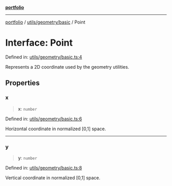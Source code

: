 [**portfolio**](../../../../README.md)

***

[portfolio](../../../../modules.md) / [utils/geometry/basic](../README.md) / Point

# Interface: Point

Defined in: [utils/geometry/basic.ts:4](https://github.com/tnorlund/Portfolio/blob/409bbf409e7e1916432456bf5d56b1a91b940f40/portfolio/utils/geometry/basic.ts#L4)

Represents a 2D coordinate used by the geometry utilities.

## Properties

### x

> **x**: `number`

Defined in: [utils/geometry/basic.ts:6](https://github.com/tnorlund/Portfolio/blob/409bbf409e7e1916432456bf5d56b1a91b940f40/portfolio/utils/geometry/basic.ts#L6)

Horizontal coordinate in normalized [0,1] space.

***

### y

> **y**: `number`

Defined in: [utils/geometry/basic.ts:8](https://github.com/tnorlund/Portfolio/blob/409bbf409e7e1916432456bf5d56b1a91b940f40/portfolio/utils/geometry/basic.ts#L8)

Vertical coordinate in normalized [0,1] space.
